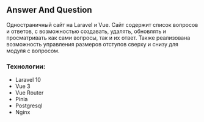 ## Answer And Question

Одностраничный сайт на Laravel и Vue. Сайт содержит список вопросов и ответов, с возможностью создавать, удалять, обновлять и просматривать как сами вопросы, так и их ответ. Также реализована возможность управления размеров отступов сверху и снизу для модуля с вопросом.

### Технологии:

- Laravel 10
- Vue 3
- Vue Router
- Pinia
- Postgresql
- Nginx


